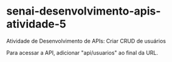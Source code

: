 # senai-desenvolvimento-apis-atividade-5
Atividade de Desenvolvimento de APIs: Criar CRUD de usuários

Para acessar a API, adicionar "api/usuarios" ao final da URL.
